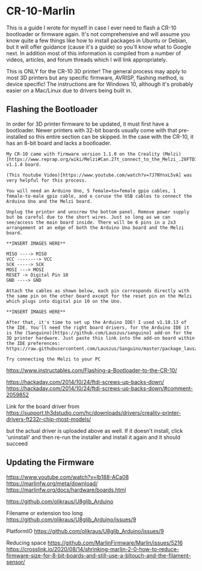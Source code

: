 # CR-10-Marlin

This is a guide I wrote for myself in case I ever need to flash a CR-10 bootloader or firmware again. It's not comprehensive and will assume you know quite a few things like how to install packages in Ubuntu or Debian, but it will offer guidance (cause it's a guide) so you'll know what to Google next. In addition most of this information is compiled from a number of videos, articles, and forum threads which I will link appropriately. 

This is ONLY for the CR-10 3D printer! The general process may apply to most 3D printers but any specific firmware, AVRISP, flashing method, is device specific! The instructions are for Windows 10, although it's probably easier on a Mac/Linux due to drivers being built in.

## Flashing the Bootloader

In order for 3D printer firmware to be updated, it must first have a bootloader. Newer printers with 32-bit boards usually come with that pre-installed so this entire section can be skipped. In the case with the CR-10, it has an 8-bit board and lacks a bootloader. 

    My CR-10 came with firmware version 1.1.0 on the Creality (Melzi)[https://www.reprap.org/wiki/Melzi#Can.27t_connect_to_the_Melzi_.28FTDI_driver_problem.29] v1.1.4 board. 

    (This Youtube Video)[https://www.youtube.com/watch?v=7J7NYnxL5vA] was very helpful for this process.

    You will need an Arduino Uno, 5 female=to=female gpio cables, 1 female-to-male gpio cable, and o coruse the USB cables to connect the Arduino Uno and the Melzi board.

    Unplug the printer and unscrew the bottom panel. Remove power supply but be careful due to the short wires. Just so long as we can see/access the main board inside. There will be 6 pins in a 2x3 arrangement at an edge of both the Arduino Uno board and the Melzi board. 

    **INSERT IMAGES HERE**

    MISO ----> MISO
    VCC --------> VCC
    SCK -----> SCK
    MOSI ---> MOSI
    RESET -> Digital Pin 10
    GND ----> GND   

    Attach the cables as shown below, each pin corresponds directly with the same pin on the other board except for the reset pin on the Melzi which plugs into digital pin 10 on the Uno. 

    **INSERT IMAGES HERE**

    After that, it's time to set up the Arduino IDE! I used v1.18.13 of the IDE. You'll need the right board drivers, for the Arduino IDE it is the (Sanguino)[https://github.com/Lauszus/sanguino] add-on for the 3D printer hardware. Just paste this link into the add-on board within the IDE preferences: https://raw.githubusercontent.com/Lauszus/Sanguino/master/package_lauszus_sanguino_index.json

    Try connecting the Melzi to your PC 

https://www.instructables.com/Flashing-a-Bootloader-to-the-CR-10/




https://hackaday.com/2014/10/24/ftdi-screws-up-backs-down/
https://hackaday.com/2014/10/24/ftdi-screws-up-backs-down/#comment-2059852


Link for the board driver from https://support.th3dstudio.com/hc/downloads/drivers/creality-printer-drivers-ft232r-chip-most-models/

but the actual driver is uploaded above as well. If it doesn't install, click 'uninstall' and then re-run the installer and install it again and it should succeed

## Updating the Firmware

https://www.youtube.com/watch?v=Ib188-ACa08
https://marlinfw.org/meta/download/
https://marlinfw.org/docs/hardware/boards.html

https://github.com/olikraus/U8glib_Arduino



Filename or extension too long https://github.com/olikraus/U8glib_Arduino/issues/9

PlatformIO https://github.com/olikraus/U8glib_Arduino/issues/9


Reducing space
https://github.com/MarlinFirmware/Marlin/issues/5216
https://crosslink.io/2020/08/14/shrinking-marlin-2-0-how-to-reduce-firmware-size-for-8-bit-boards-and-still-use-a-bltouch-and-the-filament-sensor/

